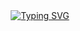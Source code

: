 <div align="center">
<a href="https://git.io/typing-svg"><img src="https://readme-typing-svg.demolab.com?font=Fira+Code&pause=1000&center=falso&vCenter=falso&repeat=verdadeiro&random=falso&width=435&lines=Eu+sou+o+Gabriel+Souza;Tecn%C3%B3logo+em+Mecatr%C3%B4nica+Industrial;Estudante+de+Desenvolvimento+WEB" alt="Typing SVG" /></a>
</div>

